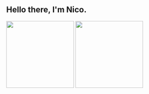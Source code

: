  ## Hello there, I'm Nico.
<div>
 <img align="center" height="180em" src="https://github-readme-stats.vercel.app/api?username=jesternook&show_icons=true&theme=darcula&include_all_commits=true&count_private=true"/>
 <img align="center" height="180em" src="https://github-readme-stats.vercel.app/api/top-langs/?username=jesternook&layout=compact&langs_count=5&card_width=180em&theme=darcula"/>
</div>
 
 
